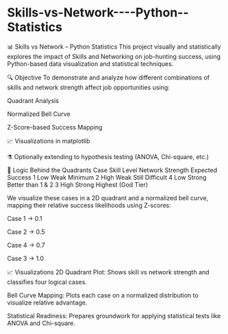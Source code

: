 # Skills-vs-Network----Python--Statistics
📊 Skills vs Network – Python Statistics
This project visually and statistically explores the impact of Skills and Networking on job-hunting success, using Python-based data visualization and statistical techniques.

🔍 Objective
To demonstrate and analyze how different combinations of skills and network strength affect job opportunities using:

Quadrant Analysis

Normalized Bell Curve

Z-Score-based Success Mapping

📈 Visualizations in matplotlib

⚗️ Optionally extending to hypothesis testing (ANOVA, Chi-square, etc.)

🧠 Logic Behind the Quadrants
Case	Skill Level	Network Strength	Expected Success
1	Low	Weak	Minimum
2	High	Weak	Still Difficult
4	Low	Strong	Better than 1 & 2
3	High	Strong	Highest (God Tier)

We visualize these cases in a 2D quadrant and a normalized bell curve, mapping their relative success likelihoods using Z-scores:

Case 1 → 0.1

Case 2 → 0.5

Case 4 → 0.7

Case 3 → 1.0

📈 Visualizations
2D Quadrant Plot: Shows skill vs network strength and classifies four logical cases.

Bell Curve Mapping: Plots each case on a normalized distribution to visualize relative advantage.

Statistical Readiness: Prepares groundwork for applying statistical tests like ANOVA and Chi-square.


